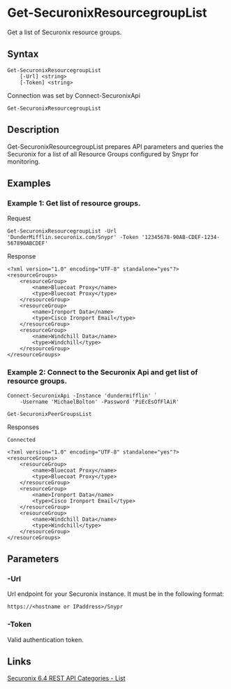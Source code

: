 # Get-SecuronixResourcegroupList
Get a list of Securonix resource groups.

## Syntax
```
Get-SecuronixResourcegroupList
    [-Url] <string>
    [-Token] <string>
```

Connection was set by Connect-SecuronixApi
```
Get-SecuronixResourcegroupList
```

## Description
Get-SecuronixResourcegroupList prepares API parameters and queries the Securonix for a list of all Resource Groups configured by Snypr for monitoring.

## Examples

### Example 1: Get list of resource groups.

Request
```
Get-SecuronixResourcegroupList -Url 'DunderMifflin.securonix.com/Snypr' -Token '12345678-90AB-CDEF-1234-567890ABCDEF'
```

Response
```
<?xml version="1.0" encoding="UTF-8" standalone="yes"?> 
<resourceGroups> 
	<resourceGroup> 
		<name>Bluecoat Proxy</name> 
		<type>Bluecoat Proxy</type> 
	</resourceGroup> 
	<resourceGroup> 
		<name>Ironport Data</name> 
		<type>Cisco Ironport Email</type> 
	</resourceGroup> 
	<resourceGroup> 
		<name>Windchill Data</name> 
		<type>Windchill</type> 
	</resourceGroup> 
</resourceGroups>
```

### Example 2: Connect to the Securonix Api and get list of resource groups.
```
Connect-SecuronixApi -Instance 'dundermifflin' `
    -Username 'MichaelBolton' -Password 'PiEcEsOfFlAiR'

Get-SecuronixPeerGroupsList
```

Responses
```
Connected
```

```
<?xml version="1.0" encoding="UTF-8" standalone="yes"?> 
<resourceGroups> 
	<resourceGroup> 
		<name>Bluecoat Proxy</name> 
		<type>Bluecoat Proxy</type> 
	</resourceGroup> 
	<resourceGroup> 
		<name>Ironport Data</name> 
		<type>Cisco Ironport Email</type> 
	</resourceGroup> 
	<resourceGroup> 
		<name>Windchill Data</name> 
		<type>Windchill</type> 
	</resourceGroup> 
</resourceGroups>
```

## Parameters

### -Url
Url endpoint for your Securonix instance.
It must be in the following format:
```
https://<hostname or IPaddress>/Snypr
```

### -Token
Valid authentication token.

## Links
[Securonix 6.4 REST API Categories - List](https://documentation.securonix.com/onlinedoc/Content/6.4%20Cloud/Content/SNYPR%206.4/6.4%20Guides/Web%20Services/6.4_REST%20API%20Categories.htm#List)